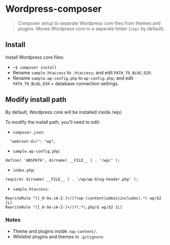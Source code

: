 # Wordpress-composer

> Composer setup to separate Wordpress core files from themes and plugins.
> Moves Wordpress core to a separate folder (`/wp/` by default).

## Install

Install Wordpress core files:

- `~$ composer install`
- Rename `sample.htaccess` to `.htaccess`; and edit `PATH_TO_BLOG_DIR`.
- Rename `sample.wp-config.php` to `wp-config.php`; and edit `PATH_TO_BLOG_DIR` + database connection settings.


## Modify install path

By default, Wordpress core will be installed inside /wp/.

To modify the install path, you'll need to edit:

- `composer.json`:
```
  "webroot-dir": "wp",
```
- `sample.wp-config.php`: 
```
define( 'ABSPATH', dirname( __FILE__ ) . '/wp/' );
```
- `index.php`:
```
require( dirname( __FILE__ ) . '/wp/wp-blog-header.php' );
```
- `sample.htaccess`:
```
RewriteRule ^([_0-9a-zA-Z-]+/)?(wp-(content|admin|includes).*) wp/$2 [L]
RewriteRule ^([_0-9a-zA-Z-]+/)?(.*\.php)$ wp/$2 [L]
```


### Notes

- Theme and plugins inside `/wp-content/`.
- Whitelist plugins and themes in `.gitignore`.
